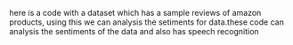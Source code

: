 here is a code with a dataset which has a sample reviews of amazon products, using this we can analysis the setiments for data.these code can analysis the sentiments of the data and also has speech recognition 
